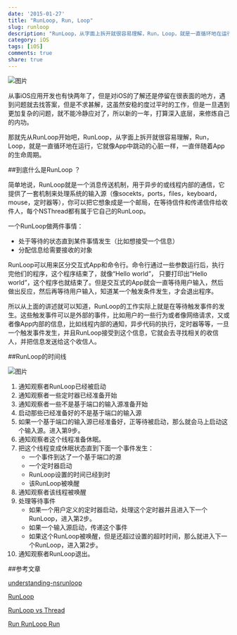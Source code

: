```yaml
---
date: '2015-01-27'
title: "RunLoop, Run, Loop"  
slug: runloop
description: "RunLoop，从字面上拆开就很容易理解，Run，Loop，就是一直循环地在运行，它就像App中跳动的心脏一样，一直伴随着App的生命周期。"  
category: iOS  
tags: [iOS]  
comments: true 
share: true
---
```


![图片](/images/2015-1-27.JPG)

从事iOS应用开发也有快两年了，但是对iOS的了解还是停留在很表面的地方，遇到问题就去找答案，但是不求甚解，这虽然安稳的度过平时的工作，但是一旦遇到更加复杂的问题，就不能冷静应对了，所以新的一年，打算深入底层，来修炼自己的内功。

那就先从RunLoop开始吧，RunLoop，从字面上拆开就很容易理解，Run，Loop，就是一直循环地在运行，它就像App中跳动的心脏一样，一直伴随着App的生命周期。

##到底什么是RunLoop ？

简单地说，RunLoop就是一个消息传送机制，用于异步的或线程内部的通信，它提供了一套机制来处理系统的输入源（像socekts，ports，files，keyboard，mouse，定时器等），你可以把它想象成是一个邮局，在等待信件和传递信件给收件人，每个NSThread都有属于它自己的RunLoop。

一个RunLoop做两件事情：

- 处于等待的状态直到某件事情发生（比如想接受一个信息）
- 分配信息给需要接收的对象

RunLoop可以用来区分交互式App和命令行。命令行通过一些参数运行后，执行完他们的程序，这个程序结束了，就像“Hello world”， 只要打印出“Hello world”，这个程序也就结束了。但是交互式的App就会一直等待用户输入，然后做出反应，然后再等待用户输入，知道某一个触发条件发生，才会退出程序。

所以从上面的讲述就可以知道，RunLoop的工作实际上就是在等待触发事件的发生。这些触发事件可以是外部的事件，比如用户的一些行为或者像网络请求，又或者像App内部的信息，比如线程内部的通知，异步代码的执行，定时器等等，一旦一个触发事件发生，并且RunLoop接受到这个信息，它就会去寻找相关的收信人，并把信息发送给这个收信人。

##RunLoop的时间线

![图片](https://developer.apple.com/library/mac/documentation/Cocoa/Conceptual/Multithreading/Art/custominputsource.jpg)

1. 通知观察者RunLoop已经被启动
2. 通知观察者一些定时器已经准备开始
3. 通知观察者一些不是基于端口的输入源准备开始
4. 启动那些已经准备好的不是基于端口的输入源
5. 如果一个基于端口的输入源已经准备好，正等待被启动，那么就会马上启动这个输入源。进入第9步。
6. 通知观察者这个线程准备休眠。
7. 把这个线程变成休眠状态直到下面一个事件发生：
    - 一个事件到达了一个基于端口的源
    - 一个定时器启动
    - RunLoop设置的时间已经到时
    - 该RunLoop被唤醒
8. 通知观察者该线程被唤醒
9. 处理等待事件
    - 如果一个用户定义的定时器启动，处理这个定时器并且进入下一个RunLoop，进入第2步。
    - 如果一个输入源启动，传递这个事件
    - 如果这个RunLoop被唤醒，但是还超过设置的超时时间，那么就进入下一个RunLoop，进入第2步。
10. 通知观察者RunLoop退出。

##参考文章

[understanding-nsrunloop](http://stackoverflow.com/questions/12091212/understanding-nsrunloop)

[RunLoop](https://developer.apple.com/library/ios/documentation/Cocoa/Conceptual/Multithreading/RunLoopManagement/RunLoopManagement.html#//apple_ref/doc/uid/10000057i-CH16-SW1)

[RunLoop vs Thread](http://blog.shinetech.com/2009/06/02/run-loops-vs-threads-in-cocoa/)

[Run RunLoop Run](http://bou.io/RunRunLoopRun.html)
